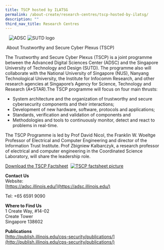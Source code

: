 ```yaml
---
title: TSCP hosted by ILATSG
permalink: /about-create/research-centres/tscp-hosted-by-ilatsg/
description: ""
third_nav_title: Research Centres
---
```

   ![ADSC](https://www.create.edu.sg/images/default-source/default-album/adsc.png?sfvrsn=2b39cb32_3 "ADSC") ![SUTD logo](https://www.create.edu.sg/images/default-source/default-album/stud_logo_large.jpg?sfvrsn=4f39cb32_2 "stud_logo_large")

 About Trustworthy and Secure Cyber Plexus (TSCP) 

The Trustworthy and Secure Cyber Plexus (TSCP) is a joint programme between the Advanced Digital Sciences Center (ADSC) and the Singapore University of Technology and Design (SUTD). The programme also will collaborate with the National University of Singapore (NUS), Nanyang Technological University, the Institute for Infocomm Research, and other research agencies at Singapore’s Agency for Science, Technology and Research (A\*STAR).The TSCP programme will focus on four main thrusts:

*   System architecture and the organization of trustworthy and secure cybersecurity components and their interactions;
*   Development of new hardware, software, protocols and applications;
*   Standards, verification and validation of components and
*   Methodologies and tools to continuously monitor, detect and react to problems in real-time.

The TSCP Programme is led by Prof David Nicol, the Franklin W. Woeltge Professor of Electrical and Computer Engineering and director of the Information Trust Institute. Prof Zbigniew Kalbarczyk, a research professor of electrical and computer engineering in the Coordinated Science Laboratory, will share the leadership role.



[Download the TSCP Factsheet]()
 [![TSCP factsheet picture](https://www.create.edu.sg/images/default-source/default-album/tscp-factsheet-pic.jpg?sfvrsn=ba39cb32_2 "TSCP factsheet pic")](https://www.create.edu.sg/docs/default-source/default-document-library/tscp-factsheet-(nrf-edited).pdf?sfvrsn=de39cb32_0)

**Contact Us**  
Website:  
[https://adsc.illinois.edu/](https://adsc.illinois.edu/)

Tel: +65 6591 9090

**Where to Find Us**  
1 Create Way, #14-02  
Create Tower  
Singapore 138602

**Publications**  
[http://publish.illinois.edu/cps-security/publications/](http://publish.illinois.edu/cps-security/publications/)